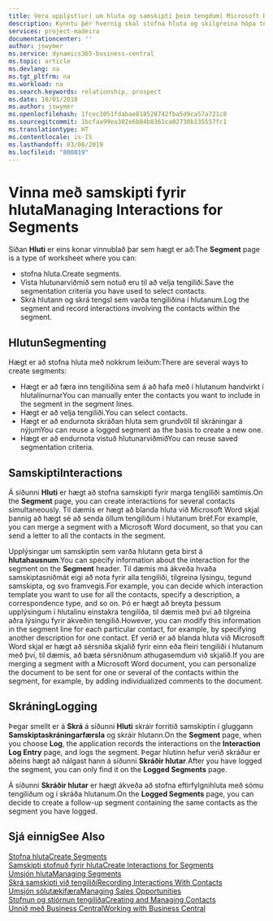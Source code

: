 ```yaml
---
title: Vera upplýst(ur) um hluta og samskipti þeim tengdum| Microsoft Docs
description: Kynntu þér hvernig skal stofna hluta og skilgreina hópa tengiliða og tiltaka samskipti fyrir hluta.
services: project-madeira
documentationcenter: ''
author: jswymer
ms.service: dynamics365-business-central
ms.topic: article
ms.devlang: na
ms.tgt_pltfrm: na
ms.workload: na
ms.search.keywords: relationship, prospect
ms.date: 10/01/2018
ms.author: jswymer
ms.openlocfilehash: 1fcec3051fdabae818528742fba5d9ca57a721c8
ms.sourcegitcommit: 1bcfaa99ea302e6b84b8361ca02730b135557fc1
ms.translationtype: HT
ms.contentlocale: is-IS
ms.lasthandoff: 03/08/2019
ms.locfileid: "800819"
---
```

# <a name="managing-interactions-for-segments"></a><span data-ttu-id="33d9d-103">Vinna með samskipti fyrir hluta</span><span class="sxs-lookup"><span data-stu-id="33d9d-103">Managing Interactions for Segments</span></span>
<span data-ttu-id="33d9d-104">Síðan **Hluti** er eins konar vinnublað þar sem hægt er að:</span><span class="sxs-lookup"><span data-stu-id="33d9d-104">The **Segment** page is a type of worksheet where you can:</span></span>

* <span data-ttu-id="33d9d-105">stofna hluta.</span><span class="sxs-lookup"><span data-stu-id="33d9d-105">Create segments.</span></span>
* <span data-ttu-id="33d9d-106">Vista hlutunarviðmið sem notuð eru til að velja tengiliði.</span><span class="sxs-lookup"><span data-stu-id="33d9d-106">Save the segmentation criteria you have used to select contacts.</span></span>
* <span data-ttu-id="33d9d-107">Skrá hlutann og skrá tengsl sem varða tengiliðina í hlutanum.</span><span class="sxs-lookup"><span data-stu-id="33d9d-107">Log the segment and record interactions involving the contacts within the segment.</span></span>

## <a name="segmenting"></a><span data-ttu-id="33d9d-108">Hlutun</span><span class="sxs-lookup"><span data-stu-id="33d9d-108">Segmenting</span></span>
<span data-ttu-id="33d9d-109">Hægt er að stofna hluta með nokkrum leiðum:</span><span class="sxs-lookup"><span data-stu-id="33d9d-109">There are several ways to create segments:</span></span>

* <span data-ttu-id="33d9d-110">Hægt er að færa inn tengiliðina sem á að hafa með í hlutanum handvirkt í hlutalínurnar</span><span class="sxs-lookup"><span data-stu-id="33d9d-110">You can manually enter the contacts you want to include in the segment in the segment lines.</span></span>
* <span data-ttu-id="33d9d-111">Hægt er að velja tengiliði.</span><span class="sxs-lookup"><span data-stu-id="33d9d-111">You can select contacts.</span></span>
* <span data-ttu-id="33d9d-112">Hægt er að endurnota skráðan hluta sem grundvöll til skráningar á nýjum</span><span class="sxs-lookup"><span data-stu-id="33d9d-112">You can reuse a logged segment as the basis to create a new one.</span></span>
* <span data-ttu-id="33d9d-113">Hægt er að endurnota vistuð hlutunarviðmið</span><span class="sxs-lookup"><span data-stu-id="33d9d-113">You can reuse saved segmentation criteria.</span></span>

## <a name="interactions"></a><span data-ttu-id="33d9d-114">Samskipti</span><span class="sxs-lookup"><span data-stu-id="33d9d-114">Interactions</span></span>
<span data-ttu-id="33d9d-115">Á síðunni **Hluti** er hægt að stofna samskipti fyrir marga tengiliði samtímis.</span><span class="sxs-lookup"><span data-stu-id="33d9d-115">On the **Segment** page, you can create interactions for several contacts simultaneously.</span></span> <span data-ttu-id="33d9d-116">Til dæmis er hægt að blanda hluta við Microsoft Word skjal þannig að hægt sé að senda öllum tengiliðum í hlutanum bréf.</span><span class="sxs-lookup"><span data-stu-id="33d9d-116">For example, you can merge a segment with a Microsoft Word document, so that you can send a letter to all the contacts in the segment.</span></span>

<span data-ttu-id="33d9d-117">Upplýsingar um samskiptin sem varða hlutann geta birst á **hlutahausnum**.</span><span class="sxs-lookup"><span data-stu-id="33d9d-117">You can specify information about the interaction for the segment on the **Segment** header.</span></span> <span data-ttu-id="33d9d-118">Til dæmis má ákveða hvaða samskiptasniðmát eigi að nota fyrir alla tengiliði, tilgreina lýsingu, tegund samskipta, og svo framvegis.</span><span class="sxs-lookup"><span data-stu-id="33d9d-118">For example, you can decide which interaction template you want to use for all the contacts, specify a description, a correspondence type, and so on.</span></span> <span data-ttu-id="33d9d-119">Þó er hægt að breyta þessum upplýsingum í hlutalínu einstakra tengiliða, til dæmis með því að tilgreina aðra lýsingu fyrir ákveðin tengilið.</span><span class="sxs-lookup"><span data-stu-id="33d9d-119">However, you can modify this information in the segment line for each particular contact, for example, by specifying another description for one contact.</span></span> <span data-ttu-id="33d9d-120">Ef verið er að blanda hluta við Microsoft Word skjal er hægt að sérsníða skjalið fyrir einn eða fleiri tengiliði í hlutanum með því, til dæmis, að bæta sérsniðnum athugasemdum við skjalið.</span><span class="sxs-lookup"><span data-stu-id="33d9d-120">If you are merging a segment with a Microsoft Word document, you can personalize the document to be sent for one or several of the contacts within the segment, for example, by adding individualized comments to the document.</span></span>

## <a name="logging"></a><span data-ttu-id="33d9d-121">Skráning</span><span class="sxs-lookup"><span data-stu-id="33d9d-121">Logging</span></span>
<span data-ttu-id="33d9d-122">Þegar smellt er á **Skrá** á síðunni **Hluti** skráir forritið samskiptin í gluggann **Samskiptaskráningarfærsla** og skráir hlutann.</span><span class="sxs-lookup"><span data-stu-id="33d9d-122">On the **Segment** page, when you choose **Log**, the application records the interactions on the **Interaction Log Entry** page, and logs the segment.</span></span> <span data-ttu-id="33d9d-123">Þegar hlutinn hefur verið skráður er aðeins hægt að nálgast hann á síðunni **Skráðir hlutar**.</span><span class="sxs-lookup"><span data-stu-id="33d9d-123">After you have logged the segment, you can only find it on the **Logged Segments** page.</span></span>

<span data-ttu-id="33d9d-124">Á síðunni **Skráðir hlutar** er hægt ákveða að stofna eftirfylgnihluta með sömu tengiliðum og í skráða hlutanum.</span><span class="sxs-lookup"><span data-stu-id="33d9d-124">On the **Logged Segments** page, you can decide to create a follow-up segment containing the same contacts as the segment you have logged.</span></span>

## <a name="see-also"></a><span data-ttu-id="33d9d-125">Sjá einnig</span><span class="sxs-lookup"><span data-stu-id="33d9d-125">See Also</span></span>
[<span data-ttu-id="33d9d-126">Stofna hluta</span><span class="sxs-lookup"><span data-stu-id="33d9d-126">Create Segments</span></span>](marketing-how-create-segment.md)  
[<span data-ttu-id="33d9d-127">Samskipti stofnuð fyrir hluta</span><span class="sxs-lookup"><span data-stu-id="33d9d-127">Create Interactions for Segments</span></span>](marketing-how-create-interactions.md)  
[<span data-ttu-id="33d9d-128">Umsjón hluta</span><span class="sxs-lookup"><span data-stu-id="33d9d-128">Managing Segments</span></span>](marketing-segments.md)  
[<span data-ttu-id="33d9d-129">Skrá samskipti við tengiliði</span><span class="sxs-lookup"><span data-stu-id="33d9d-129">Recording Interactions With Contacts</span></span>](marketing-interactions.md)  
[<span data-ttu-id="33d9d-130">Umsjón sölutækifæra</span><span class="sxs-lookup"><span data-stu-id="33d9d-130">Managing Sales Opportunities</span></span>](marketing-manage-sales-opportunities.md)  
[<span data-ttu-id="33d9d-131">Stofnun og stjórnun tengiliða</span><span class="sxs-lookup"><span data-stu-id="33d9d-131">Creating and Managing Contacts</span></span>](marketing-contacts.md)  
[<span data-ttu-id="33d9d-132">Unnið með Business Central</span><span class="sxs-lookup"><span data-stu-id="33d9d-132">Working with Business Central</span></span>](ui-work-product.md)
